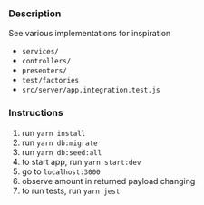 ### Description

See various implementations for inspiration
  - `services/`
  - `controllers/`
  - `presenters/`
  - `test/factories`
  - `src/server/app.integration.test.js`

### Instructions

1. run `yarn install`
2. run `yarn db:migrate`
3. run `yarn db:seed:all`
2. to start app, run `yarn start:dev`
3. go to `localhost:3000`
4. observe amount in returned payload changing
5. to run tests, run `yarn jest`
